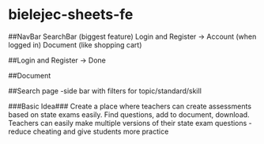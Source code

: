 # bielejec-sheets-fe

##NavBar
SearchBar (biggest feature)
Login and Register -> Account (when logged in)
Document (like shopping cart)

##Login and Register -> Done

##Document

##Search page
-side bar with filters for topic/standard/skill

###Basic Idea###
Create a place where teachers can create assessments based on state exams easily. Find questions, add to document, download.
Teachers can easily make multiple versions of their state exam questions - reduce cheating and give students more practice

